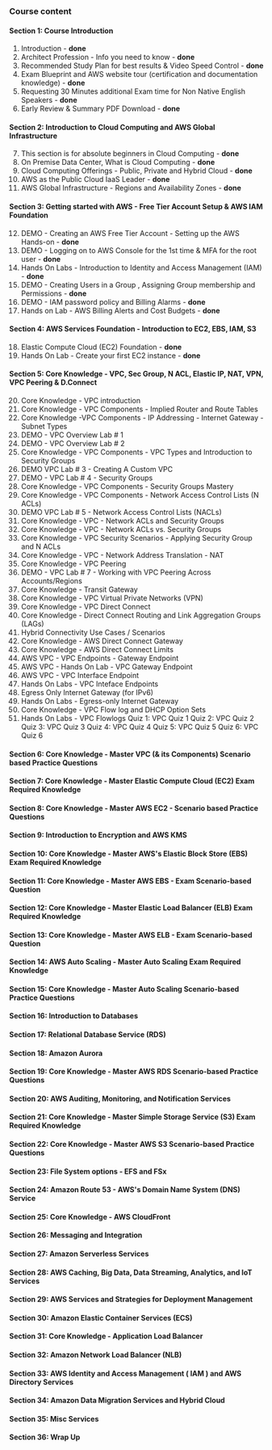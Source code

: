 ### Course content
#### Section 1: Course Introduction
1. Introduction - **done**
2. Architect Profession - Info you need to know - **done**
3. Recommended Study Plan for best results & Video Speed Control - **done**
4. Exam Blueprint and AWS website tour (certification and documentation knowledge) - **done**
5. Requesting 30 Minutes additional Exam time for Non Native English Speakers - **done**
6. Early Review & Summary PDF Download - **done**
#### Section 2: Introduction to Cloud Computing and AWS Global Infrastructure
7. This section is for absolute beginners in Cloud Computing - **done**
8. On Premise Data Center, What is Cloud Computing - **done**
9. Cloud Computing Offerings - Public, Private and Hybrid Cloud - **done**
10. AWS as the Public Cloud IaaS Leader - **done**
11. AWS Global Infrastructure - Regions and Availability Zones - **done**
#### Section 3: Getting started with AWS - Free Tier Account Setup & AWS IAM Foundation
12. DEMO - Creating an AWS Free Tier Account - Setting up the AWS Hands-on - **done**
13. DEMO - Logging on to AWS Console for the 1st time & MFA for the root user - **done**
14. Hands On Labs - Introduction to Identity and Access Management (IAM) - **done**
15. DEMO - Creating Users in a Group , Assigning Group membership and Permissions - **done**
16. DEMO - IAM password policy and Billing Alarms - **done**
17. Hands on Lab - AWS Billing Alerts and Cost Budgets - **done**
#### Section 4: AWS Services Foundation - Introduction to EC2, EBS, IAM, S3
18. Elastic Compute Cloud (EC2) Foundation - **done**
19. Hands On Lab - Create your first EC2 instance - **done**
#### Section 5: Core Knowledge - VPC, Sec Group, N ACL, Elastic IP, NAT, VPN, VPC Peering & D.Connect
20. Core Knowledge - VPC introduction
21. Core Knowledge - VPC Components - Implied Router and Route Tables
22. Core Knowledge -VPC Components - IP Addressing - Internet Gateway - Subnet Types
23. DEMO - VPC Overview Lab # 1
24. DEMO - VPC Overview Lab # 2
25. Core Knowledge - VPC Components - VPC Types and Introduction to Security Groups
26. DEMO VPC Lab # 3 - Creating A Custom VPC
27. DEMO - VPC Lab # 4 - Security Groups
28. Core Knowledge - VPC Components - Security Groups Mastery
29. Core Knowledge - VPC Components - Network Access Control Lists (N ACLs)
30. DEMO VPC Lab # 5 - Network Access Control Lists (NACLs)
31. Core Knowledge - VPC - Network ACLs and Security Groups
32. Core Knowledge - VPC - Network ACLs vs. Security Groups
33. Core Knowledge - VPC Security Scenarios - Applying Security Group and N ACLs
34. Core Knowledge - VPC - Network Address Translation - NAT
35. Core Knowledge - VPC Peering
36. DEMO - VPC Lab # 7 - Working with VPC Peering Across Accounts/Regions
37. Core Knowledge - Transit Gateway
38. Core Knowledge - VPC Virtual Private Networks (VPN)
39. Core Knowledge - VPC Direct Connect
40. Core Knowledge - Direct Connect Routing and Link Aggregation Groups (LAGs)
41. Hybrid Connectivity Use Cases / Scenarios
42. Core Knowledge - AWS Direct Connect Gateway
43. Core Knowledge - AWS Direct Connect Limits
44. AWS VPC - VPC Endpoints - Gateway Endpoint
45. AWS VPC - Hands On Lab - VPC Gateway Endpoint
46. AWS VPC - VPC Interface Endpoint
47. Hands On Labs - VPC Inteface Endpoints
48. Egress Only Internet Gateway (for IPv6)
49. Hands On Labs - Egress-only Internet Gateway
50. Core Knowledge - VPC Flow log and DHCP Option Sets
51. Hands On Labs - VPC Flowlogs
Quiz 1: VPC Quiz 1
Quiz 2: VPC Quiz 2
Quiz 3: VPC Quiz 3
Quiz 4: VPC Quiz 4
Quiz 5: VPC Quiz 5
Quiz 6: VPC Quiz 6
#### Section 6: Core Knowledge - Master VPC (& its Components) Scenario based Practice Questions
#### Section 7: Core Knowledge - Master Elastic Compute Cloud (EC2) Exam Required Knowledge
#### Section 8: Core Knowledge - Master AWS EC2 - Scenario based Practice Questions
#### Section 9: Introduction to Encryption and AWS KMS
#### Section 10: Core Knowledge - Master AWS's Elastic Block Store (EBS) Exam Required Knowledge
#### Section 11: Core Knowledge - Master AWS EBS - Exam Scenario-based Question
#### Section 12: Core Knowledge - Master Elastic Load Balancer (ELB) Exam Required Knowledge
#### Section 13: Core Knowledge - Master AWS ELB - Exam Scenario-based Question
#### Section 14: AWS Auto Scaling - Master Auto Scaling Exam Required Knowledge 
#### Section 15: Core Knowledge - Master Auto Scaling Scenario-based Practice Questions
#### Section 16: Introduction to Databases
#### Section 17: Relational Database Service (RDS)
#### Section 18: Amazon Aurora
#### Section 19: Core Knowledge - Master AWS RDS Scenario-based Practice Questions
#### Section 20: AWS Auditing, Monitoring, and Notification Services
#### Section 21: Core Knowledge - Master Simple Storage Service (S3) Exam Required Knowledge
#### Section 22: Core Knowledge - Master AWS S3 Scenario-based Practice Questions
#### Section 23: File System options - EFS and FSx
#### Section 24: Amazon Route 53 - AWS's Domain Name System (DNS) Service
#### Section 25: Core Knowledge - AWS CloudFront
#### Section 26: Messaging and Integration
#### Section 27: Amazon Serverless Services
#### Section 28: AWS Caching, Big Data, Data Streaming, Analytics, and IoT Services
#### Section 29: AWS Services and Strategies for Deployment Management
#### Section 30: Amazon Elastic Container Services (ECS)
#### Section 31: Core Knowledge - Application Load Balancer
#### Section 32: Amazon Network Load Balancer (NLB)
#### Section 33: AWS Identity and Access Management ( IAM ) and AWS Directory Services
#### Section 34: Amazon Data Migration Services and Hybrid Cloud
#### Section 35: Misc Services
#### Section 36: Wrap Up